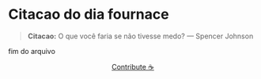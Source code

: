 # Citacao do dia fournace

> **Citacao:** O que você faria se não tivesse medo? — Spencer Johnson

fim do arquivo

<watermark-footer>
<p align="center">
  <a href="https://github.com/ruisuan/ruisuan/blob/main/contribute.md">Contribute ☕</a>
</p>
</watermark-footer>
